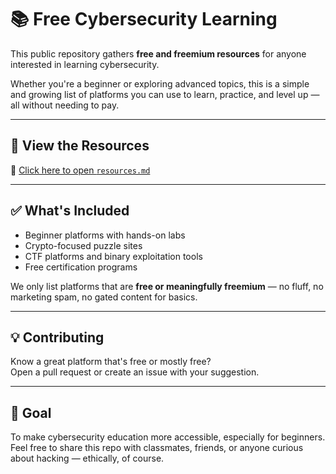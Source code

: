 # 📚 Free Cybersecurity Learning

This public repository gathers **free and freemium resources** for anyone interested in learning cybersecurity.

Whether you're a beginner or exploring advanced topics, this is a simple and growing list of platforms you can use to learn, practice, and level up — all without needing to pay.

---

## 🔗 View the Resources

📍 [Click here to open `resources.md`](./resources.md)

---

## ✅ What's Included

- Beginner platforms with hands-on labs
- Crypto-focused puzzle sites
- CTF platforms and binary exploitation tools
- Free certification programs

We only list platforms that are **free or meaningfully freemium** — no fluff, no marketing spam, no gated content for basics.

---

## 💡 Contributing

Know a great platform that's free or mostly free?  
Open a pull request or create an issue with your suggestion.

---

## 🙌 Goal

To make cybersecurity education more accessible, especially for beginners.  
Feel free to share this repo with classmates, friends, or anyone curious about hacking — ethically, of course.

